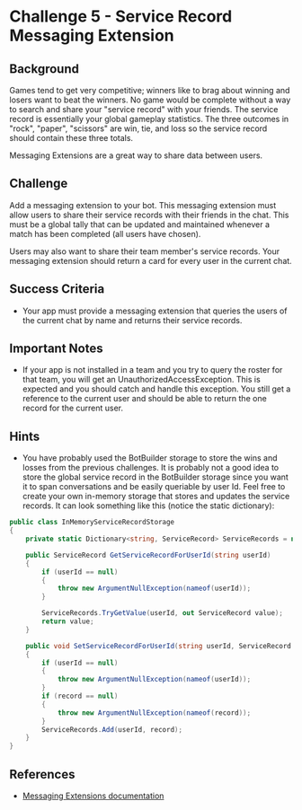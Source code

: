 # Challenge 5 - Service Record Messaging Extension

## Background

Games tend to get very competitive; winners like to brag about winning and losers want to beat the winners. No game would be complete without a way to search and share your "service record" with your friends. The service record is essentially your global gameplay statistics. The three outcomes in "rock", "paper", "scissors" are win, tie, and loss so the service record should contain these three totals.

Messaging Extensions are a great way to share data between users.

## Challenge

Add a messaging extension to your bot. This messaging extension must allow users to share their service records with their friends in the chat. This must be a global tally that can be updated and maintained whenever a match has been completed (all users have chosen).

Users may also want to share their team member's service records. Your messaging extension should return a card for every user in the current chat.

## Success Criteria

- Your app must provide a messaging extension that queries the users of the current chat by name and returns their service records.

## Important Notes

- If your app is not installed in a team and you try to query the roster for that team, you will get an UnauthorizedAccessException. This is expected and you should catch and handle this exception. You still get a reference to the current user and should be able to return the one record for the current user.

## Hints

- You have probably used the BotBuilder storage to store the wins and losses from the previous challenges. It is probably not a good idea to store the global service record in the BotBuilder storage since you want it to span conversations and be easily queriable by user Id. Feel free to create your own in-memory storage that stores and updates the service records. It can look something like this (notice the static dictionary):
```csharp
public class InMemoryServiceRecordStorage
{
    private static Dictionary<string, ServiceRecord> ServiceRecords = new Dictionary<string, ServiceRecord> { };

    public ServiceRecord GetServiceRecordForUserId(string userId)
    {
        if (userId == null)
        {
            throw new ArgumentNullException(nameof(userId));
        }

        ServiceRecords.TryGetValue(userId, out ServiceRecord value);
        return value;
    }

    public void SetServiceRecordForUserId(string userId, ServiceRecord record)
    {
        if (userId == null)
        {
            throw new ArgumentNullException(nameof(userId));
        }
        if (record == null)
        {
            throw new ArgumentNullException(nameof(record));
        }
        ServiceRecords.Add(userId, record);
    }
}
```

## References

- [Messaging Extensions documentation](https://docs.microsoft.com/en-us/microsoftteams/platform/concepts/messaging-extensions)